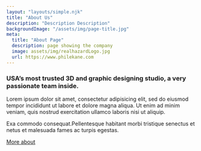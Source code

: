 ```yaml
---
layout: "layouts/simple.njk"
title: "About Us"
description: "Description Description"
backgroundImage: "/assets/img/page-title.jpg"
meta: 
  title: "About Page"
  description: page showing the company
  image: assets/img/realhazardLogo.jpg
  url: https://www.philekane.com
---
```

 
### USA’s most trusted 3D and graphic designing studio, a very passionate team inside.

Lorem ipsum dolor sit amet, consectetur adipisicing elit, sed do eiusmod tempor incididunt ut labore et dolore magna aliqua. Ut enim ad minim veniam, quis nostrud exercitation ullamco laboris nisi ut aliquip.

Exa commodo consequat.Pellentesque habitant morbi tristique senectus et netus et malesuada fames ac turpis egestas.

<a href="#" class="button">More about</a>
